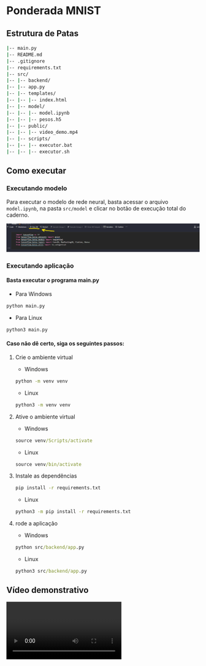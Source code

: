 # Ponderada MNIST

## Estrutura de Patas
```bash
|-- main.py
|-- README.md
|-- .gitignore
|-- requirements.txt
|-- src/
|-- |-- backend/
|-- |-- app.py
|-- |-- templates/
|-- |-- |-- index.html
|-- |-- model/
|-- |-- |-- model.ipynb
|-- |-- |-- pesos.h5
|-- |-- public/
|-- |-- |-- video_demo.mp4
|-- |-- scripts/
|-- |-- |-- executor.bat
|-- |-- |-- executor.sh
```

## Como executar

### Executando modelo

Para executar o modelo de rede neural, basta acessar o arquivo `model.ipynb`, na pasta `src/model` e clicar no botão de execução total do caderno.

![alt text](src/public/execucao.png)

### Executando aplicação

#### Basta executar o programa main.py

- Para Windows
```bat
python main.py
```

- Para Linux
```bat
python3 main.py
```

#### Caso não dê certo, siga os seguintes passos:

1. Crie o ambiente virtual

    - Windows
    ```bat
    python -m venv venv
    ```

    - Linux
    ```bat
    python3 -m venv venv
    ```

2. Ative o ambiente virtual

    - Windows
    ```bat
    source venv/Scripts/activate
    ```

    - Linux
    ```bat
    source venv/bin/activate
    ```

3. Instale as dependências

    ```bat
    pip install -r requirements.txt
    ```

    - Linux
    ```bat
    python3 -m pip install -r requirements.txt
    ```

4. rode a aplicação

    - Windows
    ```bat
    python src/backend/app.py
    ```

    - Linux
    ```bat
    python3 src/backend/app.py
    ```

## Vídeo demonstrativo
![[Video Demo]](./src/public/video_demo.mp4)